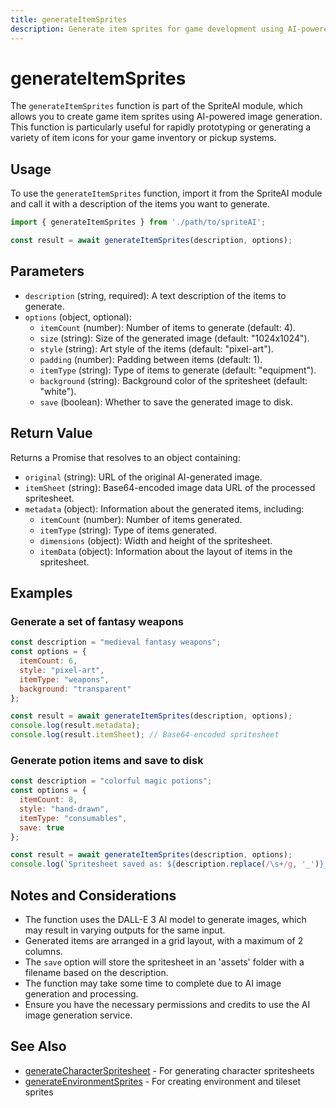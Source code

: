 ```yaml
---
title: generateItemSprites
description: Generate item sprites for game development using AI-powered image generation
---
```


# generateItemSprites

The `generateItemSprites` function is part of the SpriteAI module, which allows you to create game item sprites using AI-powered image generation. This function is particularly useful for rapidly prototyping or generating a variety of item icons for your game inventory or pickup systems.

## Usage

To use the `generateItemSprites` function, import it from the SpriteAI module and call it with a description of the items you want to generate.

```javascript
import { generateItemSprites } from './path/to/spriteAI';

const result = await generateItemSprites(description, options);
```

## Parameters

- `description` (string, required): A text description of the items to generate.
- `options` (object, optional):
  - `itemCount` (number): Number of items to generate (default: 4).
  - `size` (string): Size of the generated image (default: "1024x1024").
  - `style` (string): Art style of the items (default: "pixel-art").
  - `padding` (number): Padding between items (default: 1).
  - `itemType` (string): Type of items to generate (default: "equipment").
  - `background` (string): Background color of the spritesheet (default: "white").
  - `save` (boolean): Whether to save the generated image to disk.

## Return Value

Returns a Promise that resolves to an object containing:

- `original` (string): URL of the original AI-generated image.
- `itemSheet` (string): Base64-encoded image data URL of the processed spritesheet.
- `metadata` (object): Information about the generated items, including:
  - `itemCount` (number): Number of items generated.
  - `itemType` (string): Type of items generated.
  - `dimensions` (object): Width and height of the spritesheet.
  - `itemData` (object): Information about the layout of items in the spritesheet.

## Examples

### Generate a set of fantasy weapons

```javascript
const description = "medieval fantasy weapons";
const options = {
  itemCount: 6,
  style: "pixel-art",
  itemType: "weapons",
  background: "transparent"
};

const result = await generateItemSprites(description, options);
console.log(result.metadata);
console.log(result.itemSheet); // Base64-encoded spritesheet
```

### Generate potion items and save to disk

```javascript
const description = "colorful magic potions";
const options = {
  itemCount: 8,
  style: "hand-drawn",
  itemType: "consumables",
  save: true
};

const result = await generateItemSprites(description, options);
console.log(`Spritesheet saved as: ${description.replace(/\s+/g, '_')}_items.png`);
```

## Notes and Considerations

- The function uses the DALL-E 3 AI model to generate images, which may result in varying outputs for the same input.
- Generated items are arranged in a grid layout, with a maximum of 2 columns.
- The `save` option will store the spritesheet in an 'assets' folder with a filename based on the description.
- The function may take some time to complete due to AI image generation and processing.
- Ensure you have the necessary permissions and credits to use the AI image generation service.

## See Also

- [generateCharacterSpritesheet](./generateCharacterSpritesheet.md) - For generating character spritesheets
- [generateEnvironmentSprites](./generateEnvironmentSprites.md) - For creating environment and tileset sprites
